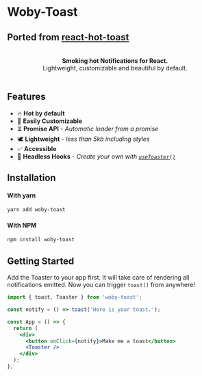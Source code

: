 # Woby-Toast

## Ported from [react-hot-toast](https://react-hot-toast.com/)

<br />
<div align="center"><strong>Smoking hot  Notifications for React.</strong></div>
<div align="center"> Lightweight, customizable and beautiful by default.</div>

<br />

## Features

- 🔥 **Hot by default**
- 🔩 **Easily Customizable**
- ⏳ **Promise API** - _Automatic loader from a promise_
- 🕊 **Lightweight** - _less than 5kb including styles_
- ✅ **Accessible**
- 🤯 **Headless Hooks** - _Create your own with [`useToaster()`](https://woby-toast.com/docs/use-toaster)_

## Installation

#### With yarn

```sh
yarn add woby-toast
```

#### With NPM

```sh
npm install woby-toast
```

## Getting Started

Add the Toaster to your app first. It will take care of rendering all notifications emitted. Now you can trigger `toast()` from anywhere!

```jsx
import { toast, Toaster } from 'woby-toast';

const notify = () => toast('Here is your toast.');

const App = () => {
  return (
    <div>
      <button onClick={notify}>Make me a toast</button>
      <Toaster />
    </div>
  );
};
```
